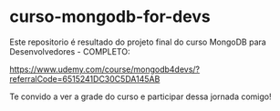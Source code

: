 # curso-mongodb-for-devs

Este repositorio é resultado do projeto final do curso MongoDB para Desenvolvedores - COMPLETO:

https://www.udemy.com/course/mongodb4devs/?referralCode=6515241DC30C5DA145AB

Te convido a ver a grade do curso e participar dessa jornada comigo!
